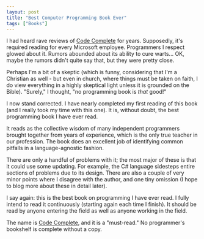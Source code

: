 ```yaml
---
layout: post
title: "Best Computer Programming Book Ever"
tags: ["Books"]
---
```



I had heard rave reviews of [Code Complete](http://www.amazon.com/gp/product/0735619670?ie=UTF8&tag=stepheclearys-20&linkCode=as2&camp=1789&creative=390957&creativeASIN=0735619670) for years. Supposedly, it's required reading for every Microsoft employee. Programmers I respect glowed about it. Rumors abounded about its ability to cure warts... OK, maybe the rumors didn't quite say that, but they were pretty close.





Perhaps I'm a bit of a skeptic (which is funny, considering that I'm a Christian as well - but even in church, where things must be taken on faith, I do view everything in a highly skeptical light unless it is grounded on the Bible). "Surely," I thought, "no programming book is _that_ good!"





I now stand corrected. I have nearly completed my first reading of this book (and I really took my time with this one). It is, without doubt, the best programming book I have ever read.





It reads as the collective wisdom of many independent programmers brought together from years of experience, which is the only true teacher in our profession. The book does an excellent job of identifying common pitfalls in a language-agnostic fashion.





There are only a handful of problems with it; the most major of these is that it could use some updating. For example, the C# language sidesteps entire sections of problems due to its design. There are also a couple of very minor points where I disagree with the author, and one tiny omission (I hope to blog more about these in detail later).





I say again: this is the best book on programming I have ever read. I fully intend to read it continuously (starting again each time I finish). It should be read by anyone entering the field as well as anyone working in the field.





The name is [Code Complete](http://www.amazon.com/gp/product/0735619670?ie=UTF8&tag=stepheclearys-20&linkCode=as2&camp=1789&creative=390957&creativeASIN=0735619670), and it is a "must-read." No programmer's bookshelf is complete without a copy.

